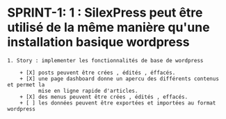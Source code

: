 # SPRINT-1: 1 : SilexPress peut être utilisé de la même manière qu'une installation basique wordpress

    1. Story : implementer les fonctionnalités de base de wordpress

        + [X] posts peuvent être crées , édités , éffacés.
        + [X] une page dashboard donne un apercu des différents contenus et permet la
              mise en ligne rapide d'articles.
        + [X] des menus peuvent être crées , édités , effacés.
        + [ ] les données peuvent être exportées et importées au format wordpress

